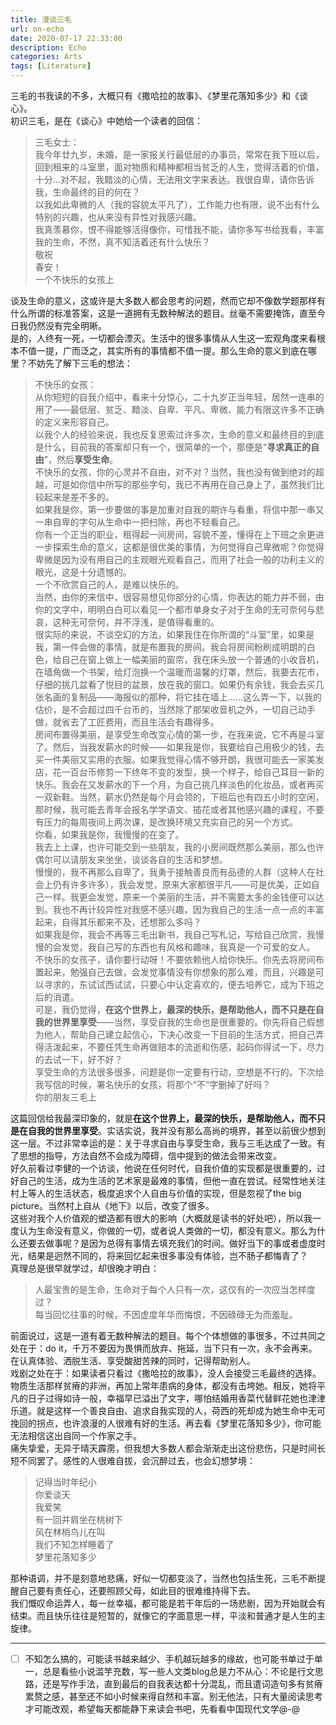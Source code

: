 ```yaml
---
title: 漫谈三毛
url: on-echo
date: 2020-07-17 22:33:00
description: Echo
categories: Arts
tags: [Literature]
---
```


三毛的书我读的不多，大概只有《撒哈拉的故事》、《梦里花落知多少》和《谈心》。  
初识三毛，是在《谈心》中她给一个读者的回信：

> 三毛女士：  
> 我今年廿九岁，未婚，是一家报关行最低层的办事员，常常在我下班以后，回到租来的斗室里，面对物质和精神都相当贫乏的人生，觉得活着的价值，十分...对不起，我黯淡的心情，无法用文字来表达。我很自卑，请你告诉我，生命最终的目的何在？  
> 以我如此卑微的人（我的容貌太平凡了），工作能力也有限，说不出有什么特别的兴趣，也从来没有异性对我感兴趣。  
> 我真羡慕你，恨不得能够活得像你，可惜我不能，请你多写书给我看，丰富我的生命，不然，真不知活着还有什么快乐？  
> 敬祝  
> 春安！  
> 一个不快乐的女孩上

谈及生命的意义，这或许是大多数人都会思考的问题，然而它却不像数学题那样有什么所谓的标准答案，这是一道拥有无数种解法的题目。丝毫不需要掩饰，直至今日我仍然没有完全明晰。  
是的，人终有一死，一切都会湮灭。生活中的很多事情从人生这一宏观角度来看根本不值一提，广而泛之，其实所有的事情都不值一提。那么生命的意义到底在哪里？不妨先了解下三毛的想法：

> 不快乐的女孩：  
> 从你短短的自我介绍中，看来十分惊心，二十九岁正当年轻，居然一连串的用了——最低层、贫乏、黯淡、自卑、平凡、卑微、能力有限这许多不正确的定义来形容自己。  
> 以我个人的经验来说，我也反复思索过许多次，生命的意义和最终目的到底是什么，目前我的答案却只有一个，很简单的一个，那便是“**寻求真正的自由**”，然后**享受生命**。  
> 不快乐的女孩，你的心灵并不自由，对不对？当然，我也没有做到绝对的超越，可是如你信中所写的那些字句，我已不再用在自己身上了，虽然我们比较起来是差不多的。  
> 如果我是你，第一步要做的事是加重对自我的期许与看重，将信中那一串又一串自卑的字句从生命中一把扫除，再也不轻看自己。  
> 你有一个正当的职业，租得起一间房间，容貌不差，懂得在上下班之余更进一步探索生命的意义，这都是很优美的事情，为何觉得自己卑微呢？你觉得卑微是因为没有用自己的主观眼光观看自己，而用了社会一般的功利主义的眼光，这是十分遗憾的。  
> 一个不欣赏自己的人，是难以快乐的。  
> 当然，由你的来信中，很容易想见你部分的心情，你表达的能力并不弱，由你的文字中，明明白白可以看见一个都市单身女子对于生命的无可奈何与悲哀，这种无可奈何，并不浮浅，是值得看重的。  
> 很实际的来说，不谈空幻的方法，如果我住在你所谓的“斗室”里，如果是我，第一件会做的事情，就是布置我的房间。我会将房间粉刷成明朗的白色，给自己在窗上做上一幅美丽的窗帘，我在床头放一个普通的小收音机，在墙角做一个书架，给灯泡换一个温暖而温馨的灯罩，然后，我要去花市，仔细的挑几盆看了悦目的盆景，放在我的窗口。如果仍有余钱，我会去买几张名画的复制品——海报似的那种，将它挂在墙上……这么弄一下，以我的估价，是不会超过四千台币的，当然除了那架收音机之外，一切自己动手做，就省去了工匠费用，而且生活会有趣得多。  
> 房间布置得美丽，是享受生命改变心情的第一步，在我来说，它不再是斗室了。然后，当我发薪水的时候——如果我是你，我要给自己用极少的钱，去买一件美丽又实用的衣服。如果我觉得心情不够开朗，我很可能去一家美发店，花一百台币修剪一下终年不变的发型，换一个样子，给自己耳目一新的快乐。我会在又发薪水的下一个月，为自己挑几样淡色的化妆品，或者再买一双新鞋。当然，薪水仍然是每个月会领的，下班后也有四五小时的空闲，那时候，我可能去青年会报名学学语文、插花或者其他感兴趣的课程，不要有压力的每周夜间上两次课，是改换环境又充实自己的另一个方式。  
> 你看，如果我是你，我慢慢的在变了。  
> 我去上上课，也许可能交到一些朋友，我的小房间既然那么美丽，那么也许偶尔可以请朋友来坐坐，谈谈各自的生活和梦想。  
> 慢慢的，我不再那么自卑了，我勇于接触善良而有品德的人群（这种人在社会上仍有许多许多），我会发觉，原来大家都很平凡——可是优美，正如自己一样。我更会发觉，原来一个美丽的生活，并不需要太多的金钱便可以达到。我也不再计较异性对我感不感兴趣，因为我自己的生活一点一点的丰富起来，自得其乐都来不及，还想那么多吗？  
> 如果我是你，我会不再等三毛出新书，我自己写札记，写给自己欣赏，我慢慢的会发觉，我自己写的东西也有风格和趣味，我真是一个可爱的女人。  
> 不快乐的女孩子，请你要行动呀！不要依赖他人给你快乐。你先去将房间布置起来，勉强自己去做，会发觉事情没有你想象的那么难，而且，兴趣是可以寻求的，东试试西试试，只要心中认定喜欢的，便去培养它，成为下班之后的消遣。  
> 可是，我仍觉得，**在这个世界上，最深的快乐，是帮助他人，而不只是在自我的世界里享受**——当然，享受自我的生命也是很重要的。你先将自己假想为他人，帮助自己建立起信心，下决心改变一下目前的生活方式，把自己弄得活泼起来，不要任凭生命再做赔本的流逝和伤感，起码你得试一下，尽力的去试一下，好不好？  
> 享受生命的方法很多很多，问题是你一定要有行动，空想是不行的。下次给我写信的时候，署名快乐的女孩，将那个“不”字删掉了好吗？  
> 你的朋友三毛上

这篇回信给我最深印象的，就是**在这个世界上，最深的快乐，是帮助他人，而不只是在自我的世界里享受**。实话实说，我并没有那么高尚的境界，甚至以前很少想到这一层。不过非常幸运的是：关于寻求自由与享受生命，我与三毛达成了一致。有了思想的指导，方法自然不会成为障碍，信中提到的做法会带来改变。  
好久前看过李健的一个访谈，他说在任何时代，自我价值的实现都是很重要的，过好自己的生活，成为生活的艺术家是最难的事情，但他一直在尝试。经常性地关注村上等人的生活状态，极度追求个人自由与价值的实现，但是忽视了the big picture。当然村上自从《地下》以后，改变了很多。  
这些对我个人价值观的塑造都有很大的影响（大概就是读书的好处吧），所以我一度认为生命没有意义，你做的一切，或者说人类做的一切，都没有意义。那么为什么还要去做事呢？是因为总得有事情去填充我们的时间。做好当下的事或者虚度时光，结果是迥然不同的，将来回忆起来很多事没有体验，岂不肠子都悔青了？  
真理总是很早就学过，却很晚才明白：

> 人最宝贵的是生命，生命对于每个人只有一次，这仅有的一次应当怎样度过？  
> 每当回忆往事的时候，不因虚度年华而悔恨，不因碌碌无为而羞耻。

前面说过，这是一道有着无数种解法的题目。每个个体想做的事很多，不过共同之处在于：do it，千万不要因为畏惧而放弃、拖延，当下只有一次，永不会再来。在认真体验、洒脱生活、享受酸甜苦辣的同时，记得帮助别人。  
戏剧之处在于：如果读者只看过《撒哈拉的故事》，没人会接受三毛最终的选择。物质生活那样贫瘠的非洲，再加上常年患病的身体，都没有击垮她。相反，她将平凡的日子过得如诗一般，幸福早已溢出了文字，哪怕结婚用香菜代替鲜花她也津津乐道。就是这样一个善良自由、追求自我实现的人，荷西的死却成为她生命中无可挽回的拐点，也许浪漫的人很难有好的生活。再去看《梦里花落知多少》，你可能无法相信这出自同一个作家之手。  
痛失挚爱，无异于晴天霹雳，但我想大多数人都会渐渐走出这份悲伤，只是时间长短不同罢了。感性的人很难自拔，会沉醉过去，也会幻想梦境：

> 记得当时年纪小  
> 你爱谈天  
> 我爱笑  
> 有一回并肩坐在桃树下  
> 风在林梢鸟儿在叫  
> 我们不知怎样睡着了  
> 梦里花落知多少

那种语调，并不是刻意地悲痛，好似一切都变淡了，当然也包括生死，三毛不断提醒自己要有责任心，还要照顾父母，如此目的很难维持得下去。  
我们慨叹命运弄人，每一丝幸福，都可能是若干年后的一场悲剧，因为开始就会有结束。而且快乐往往是短暂的，就像它的字面意思一样，平淡和普通才是人生的主旋律。

---

 - [ ] 不知怎么搞的，可能读书越来越少、手机越玩越多的缘故，也可能书单过于单一，总是看些小说滥竽充数，写一些人文类blog总是力不从心：不论是行文思路，还是写作手法，直到最后的自我表达都十分混乱，而且遣词造句多有贫瘠累赘之感，甚至还不如小时候来得自然和丰富。别无他法，只有大量阅读思考才可能改观，希望每天都能静下来读会书吧，先看看中国现代文学@-@